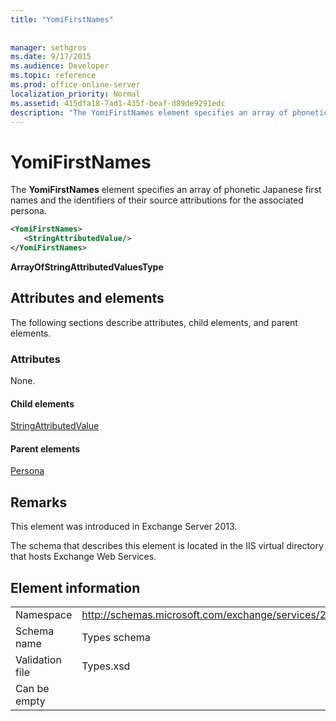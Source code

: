 ```yaml
---
title: "YomiFirstNames"
 
 
manager: sethgros
ms.date: 9/17/2015
ms.audience: Developer
ms.topic: reference
ms.prod: office-online-server
localization_priority: Normal
ms.assetid: 415dfa18-7ad1-435f-beaf-d89de9291edc
description: "The YomiFirstNames element specifies an array of phonetic Japanese first names and the identifiers of their source attributions for the associated persona."
---
```


# YomiFirstNames

The **YomiFirstNames** element specifies an array of phonetic Japanese first names and the identifiers of their source attributions for the associated persona. 
  
```XML
<YomiFirstNames>
   <StringAttributedValue/>
</YomiFirstNames>
```

 **ArrayOfStringAttributedValuesType**
## Attributes and elements

The following sections describe attributes, child elements, and parent elements.
  
### Attributes

None.
  
#### Child elements

[StringAttributedValue](stringattributedvalue.md)
  
#### Parent elements

[Persona](persona.md)
  
## Remarks

This element was introduced in Exchange Server 2013.
  
The schema that describes this element is located in the IIS virtual directory that hosts Exchange Web Services.
  
## Element information

|||
|:-----|:-----|
|Namespace  <br/> |http://schemas.microsoft.com/exchange/services/2006/types  <br/> |
|Schema name  <br/> |Types schema  <br/> |
|Validation file  <br/> |Types.xsd  <br/> |
|Can be empty  <br/> ||
   


